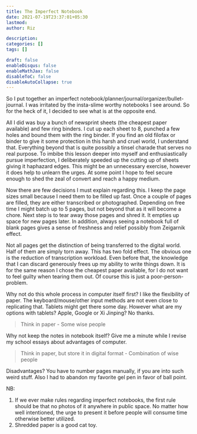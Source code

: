 ```yaml
---
title: The Imperfect Notebook
date: 2021-07-19T23:37:01+05:30
lastmod:
author: Riz

description:
categories: []
tags: []

draft: false
enableDisqus: false
enableMathJax: false
disableToC: false
disableAutoCollapse: true
---
```


So I put together an imperfect notebook/planner/journal/organizer/bullet-journal. I was irritated by the insta-slime worthy notebooks I see around. So for the heck of it, I decided to see what is at the opposite end.

All I did was buy a bunch of newsprint sheets (the cheapest paper available) and few ring binders. I cut up each sheet to 8, punched a few holes and bound them with the ring binder. If you find an old filofax or binder to give it some protection in this harsh and cruel world, I understand that. Everything beyond that is quite possibly a tinsel charade that serves no real purpose. To imbibe this lesson deeper into myself and enthusiastically pursue imperfection, I deliberately speeded up the cutting up of sheets giving it haphazard edges. This might be an unnecessary exercise, however it does help to unlearn the urges. At some point I hope to feel secure enough to shed the zeal of convert and reach a happy medium.

Now there are few decisions I must explain regarding this. I keep the page sizes small because I need them to be filled up fast. Once a couple of pages are filled, they are either transcribed or photographed. Depending on free time I might batch up to 5 pages, but not beyond that as it will become a chore. Next step is to tear away those pages and shred it. It empties up space for new pages later. In addition, always seeing a notebook full of blank pages gives a sense of freshness and relief possibly from Zeigarnik effect.

Not all pages get the distinction of being transferred to the digital world. Half of them are simply torn away. This has two fold effect. The obvious one is the reduction of transcription workload. Even before that, the knowledge that I can discard generously frees up my ability to write things down. It is for the same reason I chose the cheapest paper available, for I do not want to feel guilty when tearing them out. Of course this is just a poor-person-problem.

Why not do this whole process in computer itself first? I like the flexibility of paper. The keyboard/mouse/other input methods are not even close to replicating that. Tablets might get there some day. However what are my options with tablets? Apple, Google or Xi Jinping? No thanks.

> Think in paper - Some wise people

Why not keep the notes in notebook itself? Give me a minute while I revise my school essays about advantages of computer.

> Think in paper, but store it in digital format - Combination of wise people

Disadvantages? You have to number pages manually, if you are into such weird stuff. Also I had to abandon my favorite gel pen in favor of ball point.

NB:

1. If we ever make rules regarding imperfect notebooks, the first rule should be that no photos of it anywhere in public space. No matter how well intentioned, the urge to present it before people will consume time otherwise better utilized.
2. Shredded paper is a good cat toy.
